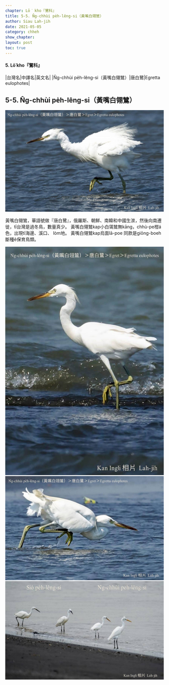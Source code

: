 ```yaml
---
chapter: Lō͘ kho『鷺科』
title: 5-5. N̂g-chhùi pe̍h-lêng-si（黃嘴白翎鷥）
author: Siau Lah-jih
date: 2021-05-05
category: chheh
show_chapter:
layout: post
toc: true
---
```


#### 5. Lō͘ kho『鷺科』

|台灣名|中譯名|英文名|
|N̂g-chhùi pe̍h-lêng-si（黃嘴白翎鷥）|唐白鷺|Egretta eulophotes|


## 5-5. N̂g-chhùi pe̍h-lêng-si（黃嘴白翎鷥）

![](../too5/05/05-5-2.黃嘴白翎.jpg)


黃嘴白翎鷥，華語號做『唐白鷺』，俄羅斯、朝鮮、南韓和中國生湠，然後向南遷徙，tī台灣是過冬鳥，數量真少。
黃嘴白翎鷥kap小白鴒鷥無kāng，chhù-pe柑á色，出現tī海邊、溪口、 lòm地。
黃嘴白翎鷥kap烏面lā-poe 同款是giōng-boeh斷種ê保育鳥類。


![](../too5/05/05-5-1.黃嘴白翎.jpg)
![](../too5/05/05-5-3.黃嘴白翎.jpg)
![](../too5/05/05-5-4.黃嘴白翎.jpg)

